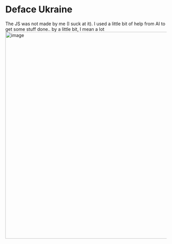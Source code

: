 # Deface Ukraine

The JS was not made by me (I suck at it). I used a little bit of help from AI to get some stuff done.. by a little bit, I mean a lot
<img width="1360" height="644" alt="image" src="https://github.com/user-attachments/assets/88325f62-7e4f-48a7-bb5a-828a34370ade" />
